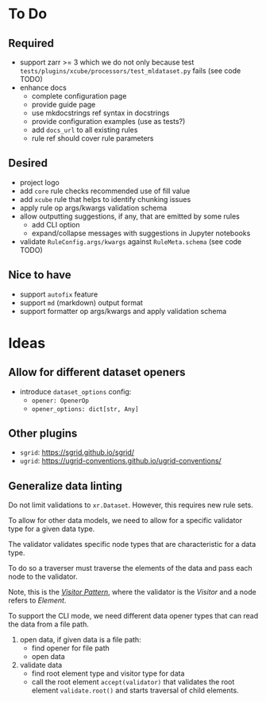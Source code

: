 # To Do

## Required

- support zarr >= 3 which we do not only because test 
  `tests/plugins/xcube/processors/test_mldataset.py` fails
  (see code TODO)
- enhance docs
  - complete configuration page
  - provide guide page
  - use mkdocstrings ref syntax in docstrings
  - provide configuration examples (use as tests?)
  - add `docs_url` to all existing rules 
  - rule ref should cover rule parameters

## Desired
 
- project logo
- add `core` rule checks recommended use of fill value
- add `xcube` rule that helps to identify chunking issues 
- apply rule op args/kwargs validation schema 
- allow outputting suggestions, if any, that are emitted by some rules
  - add CLI option
  - expand/collapse messages with suggestions in Jupyter notebooks
- validate `RuleConfig.args/kwargs` against `RuleMeta.schema`
  (see code TODO)

## Nice to have

- support `autofix` feature
- support `md` (markdown) output format
- support formatter op args/kwargs and apply validation schema

# Ideas

## Allow for different dataset openers

- introduce `dataset_options` config:
  - `opener: OpenerOp`
  - `opener_options: dict[str, Any]`

## Other plugins

- `sgrid`: https://sgrid.github.io/sgrid/
- `ugrid`: https://ugrid-conventions.github.io/ugrid-conventions/

## Generalize data linting

Do not limit validations to `xr.Dataset`.
However, this requires new rule sets.

To allow for other data models, we need to allow 
for a specific validator type for a given data type.

The validator validates specific node types
that are characteristic for a data type.

To do so a traverser must traverse the elements of the data
and pass each node to the validator.

Note, this is the [_Visitor Pattern_](https://en.wikipedia.org/wiki/Visitor_pattern), 
where the validator is the _Visitor_ and a node refers to _Element_.

To support the CLI mode, we need different data opener 
types that can read the data from a file path.

1. open data, if given data is a file path: 
   - find opener for file path
   - open data 
2. validate data
   - find root element type and visitor type for data 
   - call the root element `accept(validator)` that validates the 
     root element `validate.root()` and starts traversal of 
     child elements.
